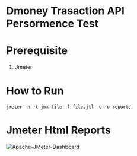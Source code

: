 # Dmoney Trasaction API Persormence Test

# Prerequisite
1. Jmeter

# How to Run 
```jmeter -n -t jmx file -l file.jtl -e -o reports```

# Jmeter Html Reports

![Apache-JMeter-Dashboard](https://github.com/rezaul525/demo-transaction-api-jmeter/assets/59533863/87bf42b7-2251-4b90-a728-044414236884)
